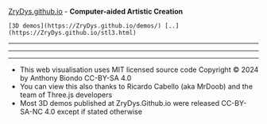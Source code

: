 [ZryDys.github.io](https://ZryDys.github.io) - **Computer-aided Artistic Creation**


	[3D demos](https://ZryDys.github.io/demos/) [..](https://ZryDys.github.io/stl3.html)


<script src=https://tonybox.net/plugins/stl/webgl.min.js></script>
<script src=https://tonybox.net/plugins/stl/three.min.js></script>
<script src=https://tonybox.net/plugins/stl/stlloader.min.js></script>
<script src=https://tonybox.net/plugins/stl/orbitcontrols.min.js></script>
<script src=https://tonybox.net/plugins/stl/stlviewer.js></script>
 
<div class=stlviewer data-src=../Tetrahedron.stl  data-rotate=x data-zdistance=2>
 
---
 
<div class=stlviewer data-src=../cj-cones.stl   data-rotate=x data-zdistance=3>

---
 
<div class=stlviewer data-src=../cj-pez.stl data-rotate=x data-zdistance=2>

---

- This web visualisation uses MIT licensed source code Copyright © 2024 by Anthony Biondo CC-BY-SA 4.0 
- You can view this also thanks to Ricardo Cabello (aka MrDoob) and the team of Three.js developers
- Most 3D demos published at ZryDys.Github.io were released CC-BY-SA-NC 4.0 except if stated otherwise 
